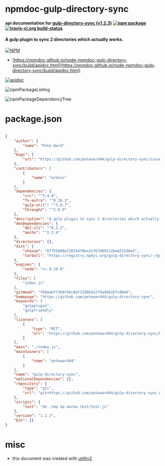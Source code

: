 # npmdoc-gulp-directory-sync

#### api documentation for  [gulp-directory-sync (v1.2.3)](https://github.com/peteward44/gulp-directory-sync)  [![npm package](https://img.shields.io/npm/v/npmdoc-gulp-directory-sync.svg?style=flat-square)](https://www.npmjs.org/package/npmdoc-gulp-directory-sync) [![travis-ci.org build-status](https://api.travis-ci.org/npmdoc/node-npmdoc-gulp-directory-sync.svg)](https://travis-ci.org/npmdoc/node-npmdoc-gulp-directory-sync)

#### A gulp plugin to sync 2 directories which actually works.

[![NPM](https://nodei.co/npm/gulp-directory-sync.png?downloads=true&downloadRank=true&stars=true)](https://www.npmjs.com/package/gulp-directory-sync)

- [https://npmdoc.github.io/node-npmdoc-gulp-directory-sync/build/apidoc.html](https://npmdoc.github.io/node-npmdoc-gulp-directory-sync/build/apidoc.html)

[![apidoc](https://npmdoc.github.io/node-npmdoc-gulp-directory-sync/build/screenCapture.buildCi.browser.%252Ftmp%252Fbuild%252Fapidoc.html.png)](https://npmdoc.github.io/node-npmdoc-gulp-directory-sync/build/apidoc.html)

![npmPackageListing](https://npmdoc.github.io/node-npmdoc-gulp-directory-sync/build/screenCapture.npmPackageListing.svg)

![npmPackageDependencyTree](https://npmdoc.github.io/node-npmdoc-gulp-directory-sync/build/screenCapture.npmPackageDependencyTree.svg)



# package.json

```json

{
    "author": {
        "name": "Pete Ward"
    },
    "bugs": {
        "url": "https://github.com/peteward44/gulp-directory-sync/issues"
    },
    "contributors": [
        {
            "name": "mrmlnc"
        }
    ],
    "dependencies": {
        "crc": "^3.4.0",
        "fs-extra": "^0.26.3",
        "gulp-util": "^3.0.7",
        "through2": "^2.0.0"
    },
    "description": "A gulp plugin to sync 2 directories which actually works.",
    "devDependencies": {
        "del-cli": "^0.1.2",
        "mocha": "^2.3.4"
    },
    "directories": {},
    "dist": {
        "shasum": "67755600af2035df0bc41f67d89522be8215d0a3",
        "tarball": "https://registry.npmjs.org/gulp-directory-sync/-/gulp-directory-sync-1.2.3.tgz"
    },
    "engines": {
        "node": ">= 0.10.0"
    },
    "files": [
        "index.js"
    ],
    "gitHead": "f68aabff3b074bc0af3186b91279a8961bfc80e6",
    "homepage": "https://github.com/peteward44/gulp-directory-sync",
    "keywords": [
        "gulpplugin",
        "gulpfriendly"
    ],
    "licenses": [
        {
            "type": "MIT",
            "url": "https://github.com/peteward44/gulp-directory-sync/blob/master/LICENSE"
        }
    ],
    "main": "./index.js",
    "maintainers": [
        {
            "name": "peteward44"
        }
    ],
    "name": "gulp-directory-sync",
    "optionalDependencies": {},
    "repository": {
        "type": "git",
        "url": "git+https://github.com/peteward44/gulp-directory-sync.git"
    },
    "scripts": {
        "test": "de .tmp && mocha test/test.js"
    },
    "version": "1.2.3",
    "bin": {}
}
```



# misc
- this document was created with [utility2](https://github.com/kaizhu256/node-utility2)
